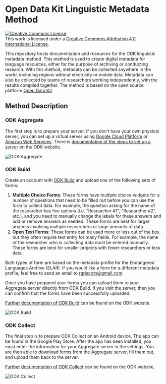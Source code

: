 # Open Data Kit Linguistic Metadata Method
<a rel="license" href="http://creativecommons.org/licenses/by/4.0/"><img alt="Creative Commons License" style="border-width:0" src="https://i.creativecommons.org/l/by/4.0/88x31.png" /></a><br />This work is licensed under a <a rel="license" href="http://creativecommons.org/licenses/by/4.0/">Creative Commons Attribution 4.0 International License</a>.

This repository hosts documentation and resources for the ODK linguistic metadata method. This method is used to create digital metadata for language resources, either for the purpose of archiving or conducting research. With this method, metadata can be collected anywhere in the world, including regions without electricity or mobile data. Metadata can also be collected by teams of researchers working independently, with the results compiled together. The  method is based on the open source platform [Open Data Kit](https://getodk.org/). 

## Method Description
### ODK Aggregate
The first step is to prepare your server. If you don't have your own physical server, you can set up a virtual server using [Google Cloud Platform](https://cloud.google.com) or [Amazon Web Services](https://aws.amazon.com/). There is [documentation of the steps to set up a server](https://docs.getodk.org/aggregate-setup/) on the ODK website.  

![](https://www.dropbox.com/s/xt5tq61ku66ewxb/ODK%20aggregate.png?raw=1 "ODK Aggregate")

### ODK Build
Create an account with [ODK Build](https://build.getodk.org/) and upload one of the following sets of forms:
1. **Multiple Choice Forms**: These forms have multiple choice widgets for a number of questions that need to be filled out before you can use the form to collect data. For example, the question asking for the name of the researcher has five options (i.e. "Researcher #1", "Researcher #2", etc.), and you need to manually change the labels for these answers and add or remove answers as needed. These forms are best for larger projects involving multiple researchers or large amounts of data.
2. **Open Text Forms**: These forms can be used more or less out of the box, but they often require text entry for many fields. For example, the name of the researcher who is collecting data must be entered manually. These forms are best for smaller projects with fewer researchers or less data. 

Both types of form are based on the metadata profile for the Endangered Languages Archive (ELAR). If you would like a form for a different metadata profile, feel free to send an email to rgriscom@gmail.com

Once you have prepared your forms you can upload them to your Aggregate server directly from ODK Build. If you visit the server, then you can confirm that the forms have been successfully uploaded.

[Further documentation of ODK Build](https://docs.getodk.org/build-intro/) can be found on the ODK website.

![](https://www.dropbox.com/s/i7lxqax26ji91tj/ODK%20build%20gp.png?raw=1 "ODK Build")

### ODK Collect
The final step is to prepare ODK Collect on an Android device. The app can be found in the Google Play Store. After the app has been installed, you  must enter the information for your Aggregate server in the settings. You are then able to download forms from the Aggregate server, fill them out, and upload them back to the server.

[Further documentation of ODK Collect](https://docs.getodk.org/collect-intro/) can be found on the ODK website.

![](https://www.dropbox.com/s/hhcsh6f9vrfi345/Group%20of%20questions.png?raw=1 "ODK Collect")



